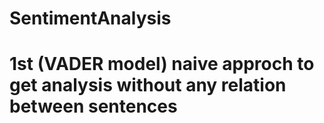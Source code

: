# SentimentAnalysis

# 1st (VADER model) naive approch to get analysis without any relation between sentences
